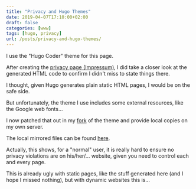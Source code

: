```yaml
---
title: "Privacy and Hugo Themes"
date: 2019-04-07T17:10:00+02:00
draft: false
categories: [www]
tags: [hugo, privacy]
url: /posts/privacy-and-hugo-themes/
---
```


I use the "Hugo Coder" theme for this page.

After creating the [privacy page (Impressum)](/impressum/), I did take a closer look at the generated HTML code to confirm I didn't miss to state things there.

I thought, given Hugo generates plain static HTML pages, I would be on the safe side.

But unfortunately, the theme I use includes some external resources, like the Google web fonts...

I now patched that out in my [fork](https://github.com/christoph-cullmann/hugo-coder) of the theme and provide local copies on my own server.

The local mirrored files can be found [here](https://github.com/christoph-cullmann/cullmann.io/tree/master/static).

Actually, this shows, for a "normal" user, it is really hard to ensure no privacy violations are on his/her/... website, given you need to control each and every page.

This is already ugly with static pages, like the stuff generated here (and I hope I missed nothing), but with dynamic websites this is...
